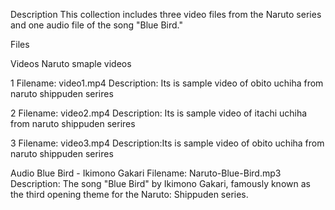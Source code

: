 Description
This collection includes three video files from the Naruto series and one audio file of the song "Blue Bird."

Files

Videos
Naruto smaple videos

1   Filename: video1.mp4
    Description: Its is sample video of obito uchiha from naruto shippuden serires

2   Filename: video2.mp4
    Description: Its is sample video of itachi uchiha from naruto shippuden serires

3   Filename: video3.mp4
    Description:Its is sample video of obito uchiha from naruto shippuden serires


Audio
Blue Bird - Ikimono Gakari
Filename: Naruto-Blue-Bird.mp3
Description: The song "Blue Bird" by Ikimono Gakari, famously known as the third opening theme for the Naruto: Shippuden series.
